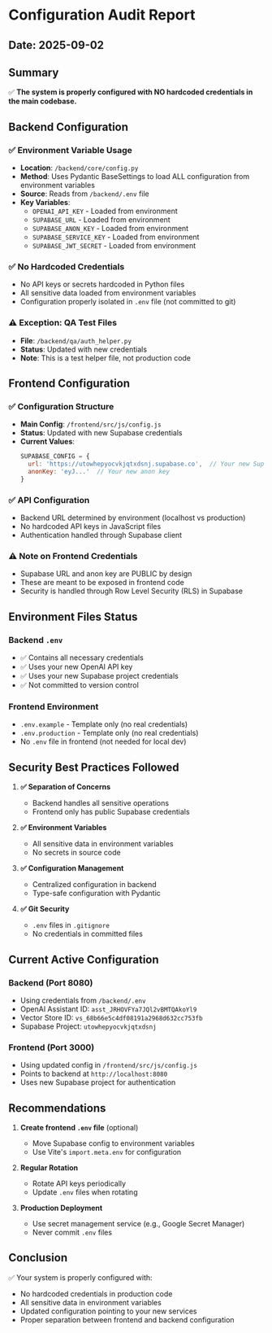 # Configuration Audit Report

## Date: 2025-09-02

## Summary
✅ **The system is properly configured with NO hardcoded credentials in the main codebase.**

## Backend Configuration

### ✅ Environment Variable Usage
- **Location**: `/backend/core/config.py`
- **Method**: Uses Pydantic BaseSettings to load ALL configuration from environment variables
- **Source**: Reads from `/backend/.env` file
- **Key Variables**:
  - `OPENAI_API_KEY` - Loaded from environment
  - `SUPABASE_URL` - Loaded from environment
  - `SUPABASE_ANON_KEY` - Loaded from environment
  - `SUPABASE_SERVICE_KEY` - Loaded from environment
  - `SUPABASE_JWT_SECRET` - Loaded from environment

### ✅ No Hardcoded Credentials
- No API keys or secrets hardcoded in Python files
- All sensitive data loaded from environment variables
- Configuration properly isolated in `.env` file (not committed to git)

### ⚠️ Exception: QA Test Files
- **File**: `/backend/qa/auth_helper.py`
- **Status**: Updated with new credentials
- **Note**: This is a test helper file, not production code

## Frontend Configuration

### ✅ Configuration Structure
- **Main Config**: `/frontend/src/js/config.js`
- **Status**: Updated with new Supabase credentials
- **Current Values**:
  ```javascript
  SUPABASE_CONFIG = {
    url: 'https://utowhepyocvkjqtxdsnj.supabase.co',  // Your new Supabase
    anonKey: 'eyJ...'  // Your new anon key
  }
  ```

### ✅ API Configuration
- Backend URL determined by environment (localhost vs production)
- No hardcoded API keys in JavaScript files
- Authentication handled through Supabase client

### ⚠️ Note on Frontend Credentials
- Supabase URL and anon key are PUBLIC by design
- These are meant to be exposed in frontend code
- Security is handled through Row Level Security (RLS) in Supabase

## Environment Files Status

### Backend `.env`
- ✅ Contains all necessary credentials
- ✅ Uses your new OpenAI API key
- ✅ Uses your new Supabase project credentials
- ✅ Not committed to version control

### Frontend Environment
- `.env.example` - Template only (no real credentials)
- `.env.production` - Template only (no real credentials)
- No `.env` file in frontend (not needed for local dev)

## Security Best Practices Followed

1. **✅ Separation of Concerns**
   - Backend handles all sensitive operations
   - Frontend only has public Supabase credentials

2. **✅ Environment Variables**
   - All sensitive data in environment variables
   - No secrets in source code

3. **✅ Configuration Management**
   - Centralized configuration in backend
   - Type-safe configuration with Pydantic

4. **✅ Git Security**
   - `.env` files in `.gitignore`
   - No credentials in committed files

## Current Active Configuration

### Backend (Port 8080)
- Using credentials from `/backend/.env`
- OpenAI Assistant ID: `asst_JRHOVFYa7JQl2vBMTQAkoYl9`
- Vector Store ID: `vs_68b66e5c4df08191a2968d632cc753fb`
- Supabase Project: `utowhepyocvkjqtxdsnj`

### Frontend (Port 3000)
- Using updated config in `/frontend/src/js/config.js`
- Points to backend at `http://localhost:8080`
- Uses new Supabase project for authentication

## Recommendations

1. **Create frontend `.env` file** (optional)
   - Move Supabase config to environment variables
   - Use Vite's `import.meta.env` for configuration

2. **Regular Rotation**
   - Rotate API keys periodically
   - Update `.env` files when rotating

3. **Production Deployment**
   - Use secret management service (e.g., Google Secret Manager)
   - Never commit `.env` files

## Conclusion

✅ Your system is properly configured with:
- No hardcoded credentials in production code
- All sensitive data in environment variables
- Updated configuration pointing to your new services
- Proper separation between frontend and backend configuration